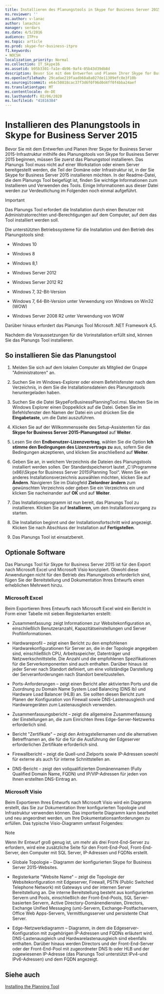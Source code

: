 ```yaml
---
title: Installieren des Planungstools in Skype for Business Server 2015
ms.reviewer: ''
ms.author: v-lanac
author: lanachin
manager: serdars
ms.date: 4/5/2016
audience: ITPro
ms.topic: article
ms.prod: skype-for-business-itpro
f1.keywords:
- NOCSH
localization_priority: Normal
ms.collection: IT_Skype16
ms.assetid: b95b3301-fa1e-4b96-9af4-05b43d39db8d
description: Bevor Sie mit dem Entwerfen und Planen Ihrer Skype for Business Server 2015-Infrastruktur mithilfe des Planungstools von Skype for Business Server 2015 beginnen, müssen Sie zuerst das Planungstool installieren. Das Planungs Tool muss nicht auf einer Workstation oder einem Server bereitgestellt werden, die Teil der Domäne oder Infrastruktur ist, in der Sie Skype for Business Server 2015 installieren möchten. In der Readme-Datei, die dem Planungs Tool beigefügt ist, finden Sie wichtige Informationen zum Installieren und Verwenden des Tools. Einige Informationen aus dieser Datei werden zur Verdeutlichung im Folgenden noch einmal aufgeführt.
ms.openlocfilehash: 29cadae219faadb68a8a027de11309efc8e3f10b
ms.sourcegitcommit: e64c50818cac37f3d6f0f96d0d4ff0f4bba24aef
ms.translationtype: MT
ms.contentlocale: de-DE
ms.lasthandoff: 02/06/2020
ms.locfileid: "41816384"
---
```

# <a name="install-the-planning-tool-in-skype-for-business-server-2015"></a>Installieren des Planungstools in Skype for Business Server 2015

Bevor Sie mit dem Entwerfen und Planen Ihrer Skype for Business Server 2015-Infrastruktur mithilfe des Planungstools von Skype for Business Server 2015 beginnen, müssen Sie zuerst das Planungstool installieren. Das Planungs Tool muss nicht auf einer Workstation oder einem Server bereitgestellt werden, die Teil der Domäne oder Infrastruktur ist, in der Sie Skype for Business Server 2015 installieren möchten. In der Readme-Datei, die dem Planungs Tool beigefügt ist, finden Sie wichtige Informationen zum Installieren und Verwenden des Tools. Einige Informationen aus dieser Datei werden zur Verdeutlichung im Folgenden noch einmal aufgeführt.

> [!IMPORTANT]
> Das Planungs Tool erfordert die Installation durch einen Benutzer mit Administratorrechten und-Berechtigungen auf dem Computer, auf dem das Tool installiert werden soll.

Die unterstützten Betriebssysteme für die Installation und den Betrieb des Planungstools sind:

- Windows 10

- Windows 8

- Windows 8,1

- Windows Server 2012

- Windows Server 2012 R2

- Windows 7, 32-Bit-Version

- Windows 7, 64-Bit-Version unter Verwendung von Windows on Win32 (WOW)

- Windows Server 2008 R2 unter Verwendung von WOW

Darüber hinaus erfordert das Planungs Tool Microsoft .NET Framework 4,5.

Nachdem die Voraussetzungen für die Vorinstallation erfüllt sind, können Sie das Planungs Tool installieren.



## <a name="to-install-the-planning-tool"></a>So installieren Sie das Planungstool

1. Melden Sie sich auf dem lokalen Computer als Mitglied der Gruppe "Administratoren" an.

2. Suchen Sie im Windows-Explorer oder einem Befehlsfenster nach dem Verzeichnis, in dem Sie die Installationsdateien des Planungstools heruntergeladen haben.

3. Suchen Sie die Datei SkypeForBusinessPlanningTool.msi. Machen Sie im Windows Explorer einen Doppelklick auf die Datei. Geben Sie im Befehlsfenster den Namen der Datei ein und drücken Sie die **Eingabetaste**, um die Datei auszuführen.

4. Klicken Sie auf der Willkommensseite des Setup-Assistenten für das **Skype for Business Server 2015-Planungstool** auf **Weiter**.

5. Lesen Sie den **Endbenutzer-Lizenzvertrag**, wählen Sie die Option **Ich stimme den Bedingungen des Lizenzvertrags zu** aus, sofern Sie die Bedingungen akzeptieren, und klicken Sie anschließend auf **Weiter**.

6. Geben Sie an, in welchem Verzeichnis die Dateien des Planungstools installiert werden sollen. Der Standardspeicherort lautet „C:\Programme (x86)\Skype for Business Server 2015\Planning Tool“. Wenn Sie ein anderes Installationsverzeichnis auswählen möchten, klicken Sie auf **Ändern**. Navigieren Sie im Dialogfeld **Zielordner ändern** zum gewünschten Verzeichnis oder geben Sie ein Verzeichnis ein und klicken Sie nacheinander auf **OK** und auf **Weiter**.

7. Das Installationsprogramm ist nun bereit, das Planungs Tool zu installieren. Klicken Sie auf **Installieren**, um den Installationsvorgang zu starten.

8. Die Installation beginnt und der Installationsfortschritt wird angezeigt. Klicken Sie nach Abschluss der Installation auf **Fertigstellen**.

9. Das Planungs Tool ist einsatzbereit.

## <a name="optional-software"></a>Optionale Software
<a name="Optional_Software"> </a>

Das Planungs Tool für Skype for Business Server 2015 ist für den Export nach Microsoft Excel und Microsoft Visio konzipiert. Obwohl diese Anwendungen nicht für den Betrieb des Planungstools erforderlich sind, fügen Sie der Bereitstellung und Dokumentation Ihres Entwurfs einen erheblichen Mehrwert hinzu.

### <a name="microsoft-excel"></a>Microsoft Excel

Beim Exportieren Ihres Entwurfs nach Microsoft Excel wird ein Bericht in Form einer Tabelle mit sieben Registerkarten erstellt:

- Zusammenfassung: zeigt Informationen zur Websitekonfiguration an, einschließlich Benutzeranzahl, Kapazitätseinstellungen und Server Profilinformationen.

- Hardwareprofil – zeigt einen Bericht zu den empfohlenen Hardwarekonfigurationen für Server an, die in der Topologie angegeben sind, einschließlich CPU, Arbeitsspeicher, Datenträger und Netzwerkschnittstelle. Die Anzahl und die empfohlenen Spezifikationen für die Serverkomponenten sind auch enthalten. Darüber hinaus ist jeder Server nach Standort definiert, um eine vollständige Darstellung der Serveranforderungen nach Standort bereitzustellen.

- Ports-Anforderungen – zeigt einen Bericht aller aktivierten Ports und die Zuordnung zu Domain Name System Load Balancing (DNS lb) und Hardware Load Balancer (HLB) an. Sie sollten diesen Bericht zum Planen der Konfiguration von Firewall sowie DNS-Lastenausgleich und Hardwaregeräten zum Lastenausgleich verwenden.

- Zusammenfassungsbericht – zeigt die allgemeine Zusammenfassung der Einstellungen an, die zum Einrichten Ihres Edge-Server-Netzwerks erforderlich sind.

- Bericht "Zertifikate" – zeigt den Antragstellernamen und die alternativen Betreffnamen an, die für die für die Ausführung der Edgeserver erforderlichen Zertifikate erforderlich sind.

- Firewallbericht – zeigt die Quell-und Zielports sowie IP-Adressen sowohl für externe als auch für interne Schnittstellen an.

- DNS-Bericht – zeigt den vollqualifizierten Domänennamen (Fully Qualified Domain Name, FQDN) und IP/VIP-Adressen für jeden von Ihnen erstellten DNS-Eintrag an.

### <a name="microsoft-visio"></a>Microsoft Visio

Beim Exportieren Ihres Entwurfs nach Microsoft Visio wird ein Diagramm erstellt, das Sie zur Dokumentation Ihrer konfigurierten Topologie und Infrastruktur verwenden können. Das importierte Diagramm kann bearbeitet und neu angeordnet werden, um Ihre Dokumentationsanforderungen zu erfüllen. Das typische Visio-Diagramm umfasst Folgendes:

> [!NOTE]
> Wenn Ihr Entwurf groß genug ist, um mehr als drei Front-End-Server zu erfordern, wird eine zusätzliche Seite für den Front-End-Pool, Front-End-Server, den Computer mit SQL Server, IP-Adressen und FQDNs erstellt.

- Globale Topologie – Diagramm der konfigurierten Skype for Business Server 2015-Websites.

- Registerkarte "Website Name" – zeigt die Topologie der Websitekonfiguration mit Edgeserver, Firewall, PSTN (Public Switched Telephone Network) mit Gateways und der internen Server Bereitstellung an. Die interne Bereitstellung besteht aus konfigurierten Servern und Pools, einschließlich der Front-End-Pools, SQL Server-basierten Servern, Active Directory-Domänendiensten, Directors, Exchange Unified Messaging (um)-Servern, Exchange-Postfachservern, Office Web Apps-Servern, Vermittlungsserver und persistente Chat Server.

- Edge-Netzwerkdiagramm – Diagramm, in dem die Edgeserver-Konfiguration mit zugehörigen IP-Adressen und FQDNs erläutert wird. DNS-Lastenausgleich und Hardwarelastenausgleich sind ebenfalls enthalten. Darüber hinaus werden Directors und der Front-End-Server oder der Front-End-Pool mit zugeordneter DNS lb oder HLB und der zugewiesenen IP-Adresse (das Planungs Tool unterstützt IPv4-und IPv6-Adressen) und dem FQDN angezeigt.

## <a name="see-also"></a>Siehe auch
<a name="Optional_Software"> </a>

[Installing the Planning Tool](https://technet.microsoft.com/library/ebdc9e26-4b22-4b02-85b9-7462bcfe7c93.aspx)

